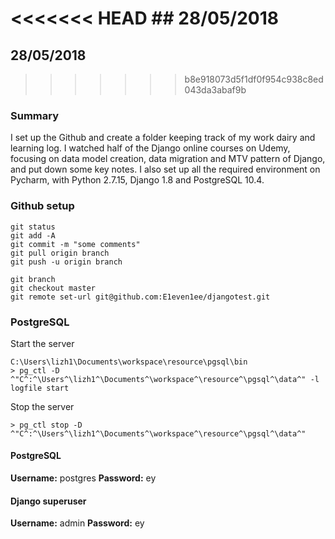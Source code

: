 <<<<<<< HEAD
﻿## 28/05/2018
=======
## 28/05/2018
>>>>>>> b8e918073d5f1df0f954c938c8ed043da3abaf9b
### Summary
I set up the Github and create a folder keeping track of my work dairy and learning log. I watched half of the Django online courses on Udemy, focusing on data model creation, data migration and MTV pattern of Django, and put down some key notes. I also set up all the required environment on Pycharm, with Python 2.7.15, Django 1.8 and PostgreSQL 10.4.
### Github setup
```
git status
git add -A
git commit -m "some comments"
git pull origin branch
git push -u origin branch

git branch
git checkout master
git remote set-url git@github.com:E1even1ee/djangotest.git
```
### PostgreSQL
Start the server
```
C:\Users\lizh1\Documents\workspace\resource\pgsql\bin
> pg_ctl -D ^"C^:^\Users^\lizh1^\Documents^\workspace^\resource^\pgsql^\data^" -l logfile start
```
Stop the server
```
> pg_ctl stop -D ^"C^:^\Users^\lizh1^\Documents^\workspace^\resource^\pgsql^\data^"
```
#### PostgreSQL
**Username:**
postgres
**Password:**
ey
#### Django superuser
**Username:**
admin
**Password:**
ey
